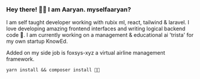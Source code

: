 ### Hey there! 👋🏻 I am Aaryan. myselfaaryan?

I am self taught developer working with rubix ml, react, tailwind & laravel. I love developing amazing frontend interfaces and writing logical backend code 🧠. I am currently working on a management & educational ai 'trista' for my own startup KnowEd.

Added on my side job is foxsys-xyz a virtual airline management framework.

```
yarn install && composer install 👨‍💻
```

